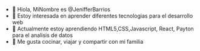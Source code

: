 - 👋 Hiola, MiNombre es @JenifferBarrios
- 👀 Estoy interesada en aprender diferentes tecnologias para el desarrollo web
- 🌱 Actualmente estoy aprendiendo HTML5,CSS,Javascript, React, Payton para el analisis de datos
- 💞️ Me gusta cocinar, viajar y compartir con mi familia
